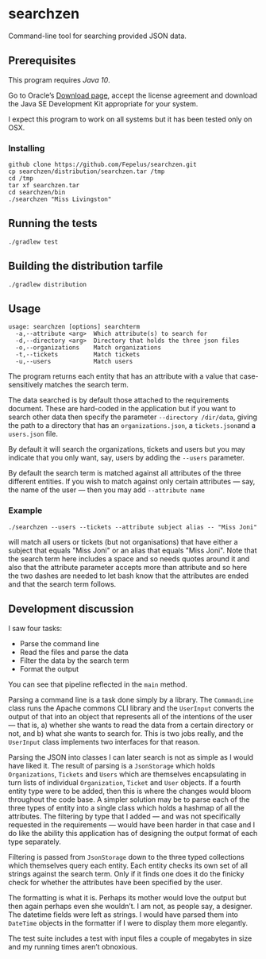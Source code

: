 # searchzen

Command-line tool for searching provided JSON data.

## Prerequisites

This program requires _Java 10_.

Go to Oracle’s [Download page](http://www.oracle.com/technetwork/java/javase/downloads/jdk10-downloads-4416644.htm),
accept the license agreement and download the Java SE Development Kit 
appropriate for your system.

I expect this program to work on all systems but it has been tested
only on OSX.

### Installing

```
github clone https://github.com/Fepelus/searchzen.git
cp searchzen/distribution/searchzen.tar /tmp
cd /tmp
tar xf searchzen.tar
cd searchzen/bin
./searchzen "Miss Livingston"
```

## Running the tests

```
./gradlew test
```

## Building the distribution tarfile

```
./gradlew distribution
```

## Usage

```
usage: searchzen [options] searchterm
  -a,--attribute <arg>  Which attribute(s) to search for
  -d,--directory <arg>  Directory that holds the three json files
  -o,--organizations    Match organizations
  -t,--tickets          Match tickets
  -u,--users            Match users
```

The program returns each entity that has an attribute with a value that
case-sensitively matches the search term.

The data searched is by default those attached to the requirements
document. These are hard-coded in the application but if you want to
search other data then specify the parameter `--directory /dir/data`,
giving the path to a directory that has an
`organizations.json`, a `tickets.json`and a `users.json` file. 

By default it will search the organizations, tickets and users but you
may indicate that you only want, say, users by adding the `--users`
parameter.

By default the search term is matched against all attributes of the
three different entities. If you wish to match against only certain
attributes — say, the name of the user — then you may add
 `--attribute name`
 
### Example
```
./searchzen --users --tickets --attribute subject alias -- "Miss Joni"
```
will match all users or tickets (but not organisations) that have
either a subject that equals "Miss Joni" or an alias that equals
"Miss Joni". Note that the search term here includes a space and so
needs quotes around it and also that the attribute parameter accepts
more than attribute and so here the two dashes are needed to let bash
know that the attributes are ended and that the search term follows.

## Development discussion


I saw four tasks:
* Parse the command line 
* Read the files and parse the data
* Filter the data by the search term
* Format the output

You can see that pipeline reflected in the `main` method.

Parsing a command line is a task done simply by a library.
The `CommandLine` class runs the Apache commons CLI library
and the `UserInput` converts the output of that into an
object that represents all of the intentions of the user —
that is, a) whether she wants to read the data from a certain
directory or not, and b) what she wants to search for. This is
two jobs really, and the `UserInput` class implements two
interfaces for that reason.

Parsing the JSON into classes I can later search is not as
simple as I would have liked it. The result of parsing is a
`JsonStorage` which holds `Organizations`, `Tickets` and `Users`
which are themselves encapsulating in turn lists of individual
`Organization`, `Ticket` and `User` objects. If a fourth 
entity type were to be added, then this is where the changes
would bloom throughout the code base. A simpler solution may
be to parse each of the three types of entity into a single
class which holds a hashmap of all the attributes. The filtering
by type that I added — and was not specifically requested in
the requirements — would have been harder in that case and I
do like the ability this application has of designing the output
format of each type separately.

Filtering is passed from `JsonStorage` down to the three typed
collections which themselves query each entity. Each entity checks
its own set of all strings against the search term. Only if it
finds one does it do the finicky check for whether the attributes
have been specified by the user.

The formatting is what it is. Perhaps its mother would love the
output but then again perhaps even she wouldn’t. I am not, as
people say, a designer. The datetime fields were left as strings.
I would have parsed them into `DateTime` objects in the formatter
if I were to display them more elegantly.

The test suite includes a test with input files a couple of
megabytes in size and my running times aren’t obnoxious.